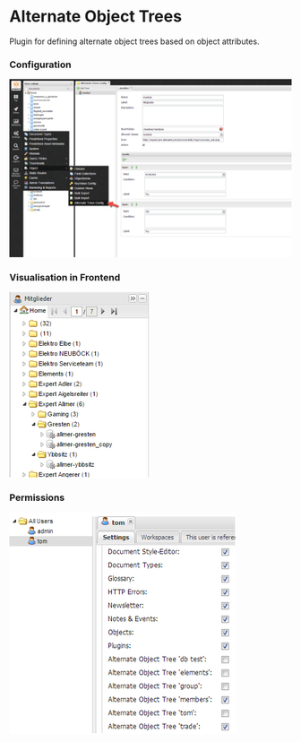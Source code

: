 # Alternate Object Trees
Plugin for defining alternate object trees based on object attributes. 
 
 
### Configuration
![Config](doc/img/config.png)

 
### Visualisation in Frontend
![visualisation](doc/img/visualisation.png) 

  
### Permissions
![permissions](doc/img/permissions.png)
 